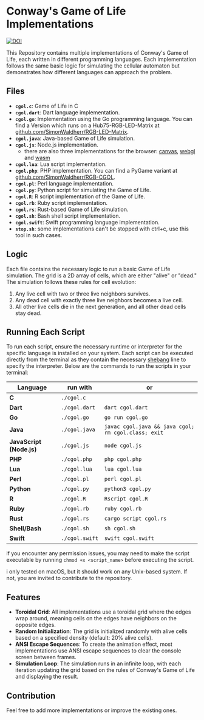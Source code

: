 # Conway's Game of Life Implementations

[![DOI](https://zenodo.org/badge/852361755.svg)](https://zenodo.org/doi/10.5281/zenodo.13685438)

This Repository contains multiple implementations of Conway's Game of Life, each written in different programming languages. Each implementation follows the same basic logic for simulating the cellular automaton but demonstrates how different languages can approach the problem.

## Files

- **`cgol.c`**: Game of Life in C
- **`cgol.dart`**: Dart language implementation.
- **`cgol.go`**: Implementation using the Go programming language. You can find a Version which runs on a Hub75-RGB-LED-Matrix at [github.com/SimonWaldherr/RGB-LED-Matrix](https://github.com/SimonWaldherr/RGB-LED-Matrix).
- **`cgol.java`**: Java-based Game of Life simulation.
- **`cgol.js`**: Node.js implementation.
    - there are also three implementations for the browser: [canvas](https://simonwaldherr.github.io/GameOfLife/cgol.js.canvas.html), [webgl](https://simonwaldherr.github.io/GameOfLife/cgol.js.webgl.html) and [wasm](https://simonwaldherr.github.io/GameOfLife/cgol.js.wasm.html) 
- **`cgol.lua`**: Lua script implementation.
- **`cgol.php`**: PHP implementation. You can find a PyGame variant at [github.com/SimonWaldherr/RGB-CGOL](https://github.com/SimonWaldherr/RGB-CGOL).
- **`cgol.pl`**: Perl language implementation.
- **`cgol.py`**: Python script for simulating the Game of Life.
- **`cgol.R`**: R script implementation of the Game of Life.
- **`cgol.rb`**: Ruby script implementation.
- **`cgol.rs`**: Rust-based Game of Life simulation.
- **`cgol.sh`**: Bash shell script implementation.
- **`cgol.swift`**: Swift programming language implementation.
- **`stop.sh`**: some implementations can't be stopped with ctrl+c, use this tool in such cases.

## Logic

Each file contains the necessary logic to run a basic Game of Life simulation. The grid is a 2D array of cells, which are either "alive" or "dead." The simulation follows these rules for cell evolution:

1. Any live cell with two or three live neighbors survives.
2. Any dead cell with exactly three live neighbors becomes a live cell.
3. All other live cells die in the next generation, and all other dead cells stay dead.

## Running Each Script

To run each script, ensure the necessary runtime or interpreter for the specific language is installed on your system. 
Each script can be executed directly from the terminal as they contain the necessary [shebang](https://en.wikipedia.org/wiki/Shebang_(Unix)) line to specify the interpreter. 
Below are the commands to run the scripts in your terminal:

Language | run with | or
---------|----------|-----
**C** | `./cgol.c` |  
**Dart** | `./cgol.dart` | `dart cgol.dart`
**Go** | `./cgol.go` | `go run cgol.go`
**Java** | `./cgol.java` | ```javac cgol.java && java cgol; rm cgol.class; exit```
**JavaScript (Node.js)** | `./cgol.js` | `node cgol.js`
**PHP** | `./cgol.php` | `php cgol.php`
**Lua** | `./cgol.lua` | `lua cgol.lua`
**Perl** | `./cgol.pl` | `perl cgol.pl`
**Python** | `./cgol.py` | `python3 cgol.py`
**R** | `./cgol.R` | `Rscript cgol.R`
**Ruby** | `./cgol.rb` | `ruby cgol.rb`
**Rust** | `./cgol.rs` | `cargo script cgol.rs`
**Shell/Bash** | `./cgol.sh` | `sh cgol.sh`
**Swift** | `./cgol.swift` | `swift cgol.swift`


if you encounter any permission issues, you may need to make the script executable by running `chmod +x <script_name>` before executing the script.

i only tested on macOS, but it should work on any Unix-based system. If not, you are invited to contribute to the repository.

## Features

- **Toroidal Grid**: All implementations use a toroidal grid where the edges wrap around, meaning cells on the edges have neighbors on the opposite edges.
- **Random Initialization**: The grid is initialized randomly with alive cells based on a specified density (default: 20% alive cells).
- **ANSI Escape Sequences**: To create the animation effect, most implementations use ANSI escape sequences to clear the console screen between frames.
- **Simulation Loop**: The simulation runs in an infinite loop, with each iteration updating the grid based on the rules of Conway's Game of Life and displaying the result.

## Contribution

Feel free to add more implementations or improve the existing ones.
